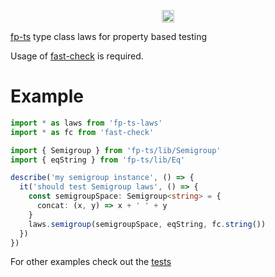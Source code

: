 <p align="center">
  <a href="https://github.com/gcanti/fp-ts-laws/actions">
    <img src="https://github.com/gcanti/fp-ts-laws/actions/workflows/main.yml/badge.svg?branch=master" alt="build status" height="20">
  </a>
</p>

[fp-ts](https://github.com/gcanti/fp-ts) type class laws for property based testing

Usage of [fast-check](https://github.com/dubzzz/fast-check) is required.

# Example

```ts
import * as laws from 'fp-ts-laws'
import * as fc from 'fast-check'

import { Semigroup } from 'fp-ts/lib/Semigroup'
import { eqString } from 'fp-ts/lib/Eq'

describe('my semigroup instance', () => {
  it('should test Semigroup laws', () => {
    const semigroupSpace: Semigroup<string> = {
      concat: (x, y) => x + ' ' + y
    }
    laws.semigroup(semigroupSpace, eqString, fc.string())
  })
})
```

For other examples check out the [tests](test/index.ts)
